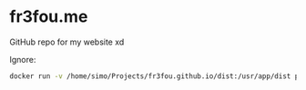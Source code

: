 # fr3fou.me

GitHub repo for my website xd

Ignore: 

```sh
docker run -v /home/simo/Projects/fr3fou.github.io/dist:/usr/app/dist portfolio
```




